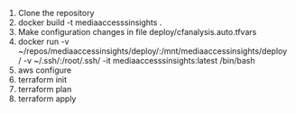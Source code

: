 1. Clone the repository
2. docker build -t mediaaccesssinsights .
3. Make configuration changes in file deploy/cfanalysis.auto.tfvars
4. docker run -v ~/repos/mediaaccessinsights/deploy/:/mnt/mediaaccessinsights/deploy/ -v ~/.ssh/:/root/.ssh/ -it mediaaccesssinsights:latest /bin/bash
5. aws configure
6. terraform init
7. terraform plan
8. terraform apply